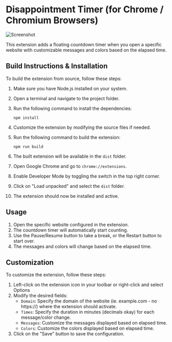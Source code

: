 # Disappointment Timer (for Chrome / Chromium Browsers)

![Screenshot](https://github.com/codybrom/disappointment-clock/assets/241370/67b0b959-33a4-4e3f-9418-525b7e6f1998)

This extension adds a floating countdown timer when you open a specific website with customizable messages and colors based on the elapsed time.

## Build Instructions & Installation

To build the extension from source, follow these steps:

1. Make sure you have Node.js installed on your system.
2. Open a terminal and navigate to the project folder.
3. Run the following command to install the dependencies:

   ```shell
   npm install
   ```

4. Customize the extension by modifying the source files if needed.
5. Run the following command to build the extension:

   ```shell
   npm run build
   ```

6. The built extension will be available in the `dist` folder.
7. Open Google Chrome and go to `chrome://extensions`.
8. Enable Developer Mode by toggling the switch in the top right corner.
9. Click on "Load unpacked" and select the `dist` folder.
10. The extension should now be installed and active.

## Usage

1. Open the specific website configured in the extension.
2. The countdown timer will automatically start counting.
3. Use the Pause/Resume button to take a break, or the Restart button to start over.
5. The messages and colors will change based on the elapsed time.

## Customization

To customize the extension, follow these steps:

1. Left-click on the extension icon in your toolbar or right-click and select Options 
2. Modify the desired fields:
   - `Domain`: Specify the domain of the website (ie. example.com - no https://) where the extension should
     activate.
   - `Times`: Specify the duration in minutes (decimals okay) for each message/color change.
   - `Messages`: Customize the messages displayed based on elapsed time.
   - `Colors`: Customize the colors displayed based on elapsed time.
4. Click on the "Save" button to save the configuration.
